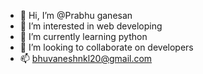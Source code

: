 - 👋 Hi, I’m @Prabhu ganesan
- 👀 I’m interested in web developing
- 🌱 I’m currently learning python
- 💞️ I’m looking to collaborate on developers
- 📫 bhuvaneshnkl20@gmail.com

<!---
7339205678/7339205678 is a ✨ special ✨ repository because its `README.md` (this file) appears on your GitHub profile.
You can click the Preview link to take a look at your changes.
--->

